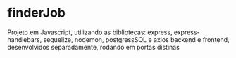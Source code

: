 # finderJob
 Projeto em Javascript, utilizando as bibliotecas: express, express-handlebars, sequelize, nodemon, postgressSQL e axios
backend e frontend, desenvolvidos separadamente, rodando em portas distinas
